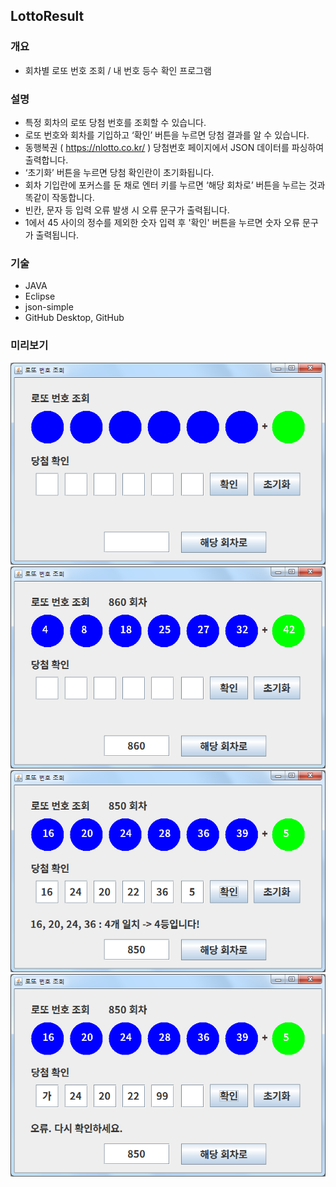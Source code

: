 ## LottoResult

### 개요
* 회차별 로또 번호 조회 / 내 번호 등수 확인 프로그램

### 설명
* 특정 회차의 로또 당첨 번호를 조회할 수 있습니다.
* 로또 번호와 회차를 기입하고 ‘확인’ 버튼을 누르면 당첨 결과를 알 수 있습니다.
* 동행복권 ( https://nlotto.co.kr/ ) 당첨번호 페이지에서 JSON 데이터를 파싱하여 출력합니다.
* ‘초기화’ 버튼을 누르면 당첨 확인란이 초기화됩니다.
* 회차 기입란에 포커스를 둔 채로 엔터 키를 누르면 ‘해당 회차로’ 버튼을 누르는 것과 똑같이 작동합니다.
* 빈칸, 문자 등 입력 오류 발생 시 오류 문구가 출력됩니다.
* 1에서 45 사이의 정수를 제외한 숫자 입력 후 '확인' 버튼을 누르면 숫자 오류 문구가 출력됩니다.

### 기술
* JAVA
* Eclipse
* json-simple
* GitHub Desktop, GitHub

### 미리보기
![LottoImage01](./image/LottoImage01.png)
![LottoImage02](./image/LottoImage02.png)
![LottoImage03](./image/LottoImage03.png)
![LottoImage04](./image/LottoImage04.png)
